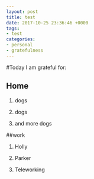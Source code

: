 ```yaml
---
layout: post
title: test
date: 2017-10-25 23:36:46 +0000
tags:
- test
categories:
- personal
- gratefulness
---
```



#Today I am grateful for:

## Home

1. dogs

1. dogs

1. and more dogs

##work

1. Holly

1. Parker

1. Teleworking